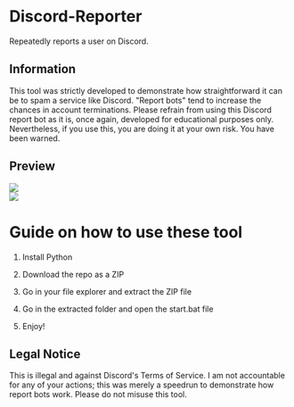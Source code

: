 # Discord-Reporter
Repeatedly reports a user on Discord.

## Information
This tool was strictly developed to demonstrate how straightforward it can be to spam a service like Discord. "Report bots" tend to increase the chances in account terminations. Please refrain from using this Discord report bot as it is, once again, developed for educational purposes only. Nevertheless, if you use this, you are doing it at your own risk. You have been warned.

## Preview
![](https://i.imgur.com/kGwdAd9.png)<br> 
![](https://i.imgur.com/9l4mtac.gif) 

# Guide on how to use these tool

1. Install Python

2. Download the repo as a ZIP

3. Go in your file explorer and extract the ZIP file
 
4. Go in the extracted folder and open the start.bat file
 
5. Enjoy!

## Legal Notice
This is illegal and against Discord's Terms of Service. I am not accountable for any of your actions; this was merely a speedrun to demonstrate how report bots work. Please do not misuse this tool.